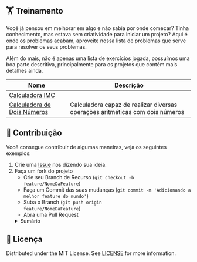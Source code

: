 ## 🏋️ Treinamento 

Você já pensou em melhorar em algo e não sabia por onde começar? Tinha conhecimento, mas estava sem criatividade para iniciar um projeto? Aqui é onde os problemas acabam, aproveite nossa lista de problemas que serve para resolver os seus problemas.

Além do mais, não é apenas uma lista de exercícios jogada, possuímos uma boa parte descritiva, principalmente para os projetos que contém mais detalhes ainda.

| Nome                                                                  | Descrição                                                                     |
|-----------------------------------------------------------------------|-------------------------------------------------------------------------------|
| [Calculadora IMC](./projetos/calculadora-imc.md)                      |                                                                               |
| [Calculadora de Dois Números](./projetos/calculadora-dois-numeros.md) | Calculadora capaz de realizar diversas operações aritméticas com dois números |

## 🤝 Contribuição

Você consegue contribuir de algumas maneiras, veja os seguintes exemplos:

1. Crie uma [Issue](https://github.com/geracao/treinamento/issues) nos dizendo sua ideia.
2. Faça um fork do projeto
    - Crie seu Branch de Recurso (<code>git checkout -b feature/NomeDaFeature</code>)
    - Faça um Commit das suas mudanças (<code>git commit -m 'Adicionando a melhor feature do mundo'</code>)
    - Suba o Branch (<code>git push origin feature/NomeDaFeature</code>)
    - Abra uma Pull Request
    <details>
    <summary>Sumário</summary>
        <ul>
            <li>Fork » "Bifurcação", quando um desenvolvedor inicia um projeto independente com base no código de um projeto já existente.</li>
            <li>Branch » "Galho", branches são separações de código.</li>
            <li>Commit » Um commit é um grupo de alterações no código. Toda vez que você quiser "salvar" as alterações feitas por você no repositório, você commita essas mudanças.</li>
            <li>Pull Request » Pull Request é um pedido que se faz ao dono do repositório para que esse atualize o código dele com o seu código.</li>
        </ul>
    </details>

## 📄 Licença

Distributed under the MIT License. See [LICENSE](./LICENSE) for more information.